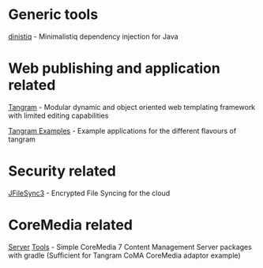 # Generic tools

[dinistiq](http://mgoellnitz.github.io/dinistiq/) - Minimalistiq dependency injection for Java

# Web publishing and application related

[Tangram](https://github.com/mgoellnitz/tangram/) - Modular dynamic and object oriented web templating framework with limited editing capabilities

[Tangram Examples](https://github.com/mgoellnitz/tangram-examples/) - Example applications for the different flavours of tangram

# Security related

[JFileSync3](https://github.com/mgoellnitz/JFileSync3) - Encrypted File Syncing for the cloud

# CoreMedia related

[Server](https://github.com/mgoellnitz/cm-cms-webapp/) [Tools](https://github.com/mgoellnitz/cm-cms-tools/) - Simple CoreMedia 7 Content Management Server packages with gradle (Sufficient for Tangram CoMA CoreMedia adaptor example)
